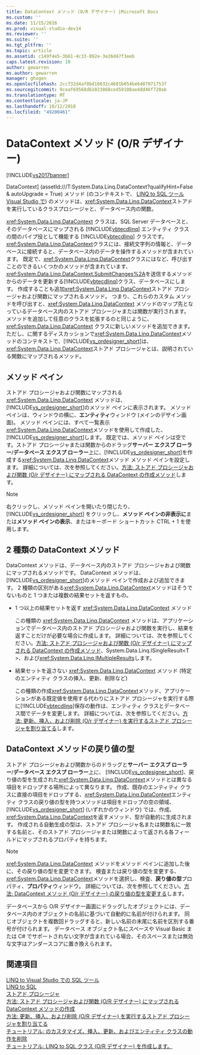 ```yaml
---
title: DataContext メソッド (O/R デザイナー) |Microsoft Docs
ms.custom: ''
ms.date: 11/15/2016
ms.prod: visual-studio-dev14
ms.reviewer: ''
ms.suite: ''
ms.tgt_pltfrm: ''
ms.topic: article
ms.assetid: c149f4e5-3b61-4c33-892e-3e26d47f3eeb
caps.latest.revision: 10
author: gewarren
ms.author: gewarren
manager: ghogen
ms.openlocfilehash: 2ccf32d4af0bd16032c4601b054be6407071753f
ms.sourcegitcommit: 9ceaf69568d61023868ced59108ae4dd46f720ab
ms.translationtype: MT
ms.contentlocale: ja-JP
ms.lasthandoff: 10/12/2018
ms.locfileid: "49200461"
---
```

# <a name="datacontext-methods-or-designer"></a>DataContext メソッド (O/R デザイナー)
[!INCLUDE[vs2017banner](../includes/vs2017banner.md)]

  
DataContext] (assetId:///T:System.Data.Linq.DataContext?qualifyHint=False & autoUpgrade = True) メソッド (のコンテキストで、 [LINQ to SQL ツール Visual Studio で](../data-tools/linq-to-sql-tools-in-visual-studio2.md)) のメソッドは、<xref:System.Data.Linq.DataContext>ストアドを実行しているクラスプロシージャと、データベース内の関数。  
  
 <xref:System.Data.Linq.DataContext> クラスは、SQL Server データベースと、そのデータベースにマップされる [!INCLUDE[vbtecdlinq](../includes/vbtecdlinq-md.md)] エンティティ クラスの間のパイプ役として機能する [!INCLUDE[vbtecdlinq](../includes/vbtecdlinq-md.md)] クラスです。 <xref:System.Data.Linq.DataContext>クラスには、接続文字列の情報と、データベースに接続すると、データベース内のデータを操作するメソッドが含まれています。 既定で、<xref:System.Data.Linq.DataContext>クラスにはなど、呼び出すことのできるいくつかのメソッドが含まれています、<xref:System.Data.Linq.DataContext.SubmitChanges%2A>を送信するメソッドからのデータを更新する[!INCLUDE[vbtecdlinq](../includes/vbtecdlinq-md.md)]クラス、データベースにします。 作成することも追加<xref:System.Data.Linq.DataContext>ストアド プロシージャおよび関数にマップされるメソッド。 つまり、これらのカスタム メソッドを呼び出すと、<xref:System.Data.Linq.DataContext> メソッドのマップ先となっているデータベース内のストアド プロシージャまたは関数が実行されます。 メソッドを追加して任意のクラスを拡張するのと同じように、<xref:System.Data.Linq.DataContext> クラスに新しいメソッドを追加できます。 ただし、に関するディスカッションで<xref:System.Data.Linq.DataContext>メソッドのコンテキストで、[!INCLUDE[vs_ordesigner_short](../includes/vs-ordesigner-short-md.md)]は、<xref:System.Data.Linq.DataContext>ストアド プロシージャとは、説明されている関数にマップされるメソッド。  
  
## <a name="methods-pane"></a>メソッド ペイン  
 ストアド プロシージャおよび関数にマップされる <xref:System.Data.Linq.DataContext> メソッドは、[!INCLUDE[vs_ordesigner_short](../includes/vs-ordesigner-short-md.md)]のメソッド ペインに表示されます。 メソッド ペインは、ウィンドウの横に、**エンティティ**ウィンドウ (メインのデザイン画面)。 メソッド ペインには、すべて一覧表示<xref:System.Data.Linq.DataContext>メソッドを使用して作成した、[!INCLUDE[vs_ordesigner_short](../includes/vs-ordesigner-short-md.md)]します。 既定では、メソッド ペインは空です。ストアド プロシージャまたは関数からのドラッグ**サーバー エクスプ ローラー**/**データベース エクスプ ローラー**上に、[!INCLUDE[vs_ordesigner_short](../includes/vs-ordesigner-short-md.md)]を作成する<xref:System.Data.Linq.DataContext>メソッド メソッド ペインを設定します。 詳細については、次を参照してください。[方法: ストアド プロシージャおよび関数 (O/r デザイナー) にマップされる DataContext の作成メソッド](../data-tools/how-to-create-datacontext-methods-mapped-to-stored-procedures-and-functions-o-r-designer.md)します。  
  
> [!NOTE]
>  右クリックし、メソッド ペインを開いたり閉じたり、 [!INCLUDE[vs_ordesigner_short](../includes/vs-ordesigner-short-md.md)]  をクリックし、**メソッド ペインの非表示に**または**メソッド ペインの表示**、またはキーボード ショートカット CTRL + 1 を使用します。  
  
## <a name="two-types-of-datacontext-methods"></a>2 種類の DataContext メソッド  
 DataContext メソッドは、データベース内のストアド プロシージャおよび関数にマップされるメソッドです。 DataContext メソッドは、[!INCLUDE[vs_ordesigner_short](../includes/vs-ordesigner-short-md.md)]のメソッド ペインで作成および追加できます。 2 種類の区別がある<xref:System.Data.Linq.DataContext>メソッドはそうでないものと 1 つまたは複数の結果セットを返すもの。  
  
-   1 つ以上の結果セットを返す <xref:System.Data.Linq.DataContext> メソッド  
  
     この種類の <xref:System.Data.Linq.DataContext> メソッドは、アプリケーションでデータベース内のストアド プロシージャおよび関数を実行し、結果を返すことだけが必要な場合に作成します。 詳細については、次を参照してください。[方法: ストアド プロシージャおよび関数 (O/r デザイナー) にマップされる DataContext の作成メソッド](../data-tools/how-to-create-datacontext-methods-mapped-to-stored-procedures-and-functions-o-r-designer.md)、System.Data.Linq.ISingleResult\<T >、および<xref:System.Data.Linq.IMultipleResults>します。  
  
-   結果セットを返さない <xref:System.Data.Linq.DataContext> メソッド (特定のエンティティ クラスの挿入、更新、削除など)  
  
     この種類の作成<xref:System.Data.Linq.DataContext>メソッド、アプリケーションがある既定値を使用する代わりにストアド プロシージャを実行する際に[!INCLUDE[vbtecdlinq](../includes/vbtecdlinq-md.md)]保存の動作は、エンティティ クラスとデータベース間でデータを変更します。 詳細については、次を参照してください。[方法: 更新、挿入、および削除 (O/r デザイナー) を実行するストアド プロシージャを割り当てる](../data-tools/how-to-assign-stored-procedures-to-perform-updates-inserts-and-deletes-o-r-designer.md)します。  
  
## <a name="return-types-of-datacontext-methods"></a>DataContext メソッドの戻り値の型  
 ストアド プロシージャおよび関数からのドラッグと**サーバー エクスプ ローラー**/**データベース エクスプ ローラー**上に、 [!INCLUDE[vs_ordesigner_short](../includes/vs-ordesigner-short-md.md)]、戻り値の型を生成された<xref:System.Data.Linq.DataContext>メソッドとは異なる項目をドロップする場所によって異なります。 作成、既存のエンティティ クラスに直接の項目をドロップする、<xref:System.Data.Linq.DataContext>エンティティ クラスの戻り値の型を持つメソッドは項目をドロップの空の領域、 [!INCLUDE[vs_ordesigner_short](../includes/vs-ordesigner-short-md.md)] (いずれかのウィンドウ) では、作成、<xref:System.Data.Linq.DataContext>を返すメソッド、型が自動的に生成されます。 作成される自動生成の型は、ストアド プロシージャ名または関数名に一致する名前と、そのストアド プロシージャまたは関数によって返される各フィールドにマップされるプロパティを持ちます。  
  
> [!NOTE]
>  <xref:System.Data.Linq.DataContext> メソッドをメソッド ペインに追加した後に、その戻り値の型を変更できます。 検査または戻り値の型を変更する、<xref:System.Data.Linq.DataContext>メソッドを選択し、検査、**戻り値の型**プロパティ、**プロパティ**ウィンドウ。 詳細については、次を参照してください。[方法: DataContext メソッド (O/r デザイナー) の戻り値の型を変更する](../data-tools/how-to-change-the-return-type-of-a-datacontext-method-o-r-designer.md)します。  
  
 データベースから O/R デザイナー画面にドラッグしたオブジェクトには、データベース内のオブジェクトの名前に基づいて自動的に名前が付けられます。 同じオブジェクトを複数回ドラッグすると、新しい名前の末尾に名前を区別する番号が付けられます。 データベース オブジェクト名にスペースや Visual Basic または C# でサポートされない文字が含まれている場合、そのスペースまたは無効な文字はアンダースコアに置き換えられます。  
  
## <a name="see-also"></a>関連項目  
 [LINQ to Visual Studio での SQL ツール](../data-tools/linq-to-sql-tools-in-visual-studio2.md)   
 [LINQ to SQL](http://msdn.microsoft.com/library/73d13345-eece-471a-af40-4cc7a2f11655)   
 [ストアド プロシージャ](http://msdn.microsoft.com/library/4d23dd7a-a85f-44ff-a717-af7d0950c0fc)   
 [方法: ストアド プロシージャおよび関数 (O/R デザイナー) にマップされる DataContext メソッドの作成](../data-tools/how-to-create-datacontext-methods-mapped-to-stored-procedures-and-functions-o-r-designer.md)   
 [方法: 更新、挿入、および削除 (O/R デザイナー) を実行するストアド プロシージャを割り当てる](../data-tools/how-to-assign-stored-procedures-to-perform-updates-inserts-and-deletes-o-r-designer.md)   
 [チュートリアル: のカスタマイズ、挿入、更新、およびエンティティ クラスの動作を削除](../data-tools/walkthrough-customizing-the-insert-update-and-delete-behavior-of-entity-classes.md)   
 [チュートリアル: LINQ to SQL クラス (O/R デザイナー) を作成します。](http://msdn.microsoft.com/library/35aad4a4-2e8a-46e2-ae09-5fbfd333c233)

